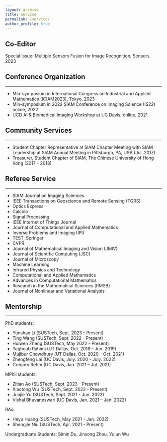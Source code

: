 ```yaml
---
layout: archive
title: Service
permalink: /service/
author_profile: true
---
```

## Co-Editor
Special Issue: Multiple Sensors Fusion for Image Recognition,  Sensors, 2023


## Conference Organization 
---
- Min-symposium in International Congress on Industrial and Applied Mathematics (ICIAM2023), Tokyo, 2023  
- Min-symposium in 2022 SIAM Conference on Imaging Science (IS22) online, 2022
- UCD AI & Biomedical Imaging Workshop at UC Davis, online, 2021

## Community Services
---
- Student Chapter Representative at SIAM Chapter Meeting with SIAM Leadership at SIAM Annual Meeting in Pittsburgh, PA, USA (Jul. 2017)
- Treasurer, Student Chapter of SIAM, The Chinese University of Hong Kong (2017 - 2018)

## Referee Service 
---
- SIAM Journal on Imaging Sciences 
- IEEE Transactions on Geoscience and Remote Sensing (TGRS)
- Optics Express
- Calcolo
- Signal Processing
- IEEE Internet of Things Journal
- Journal of Computational and Applied Mathematics
- Inverse Problems and Imaging (IPI)
- TEST, Springer
- CVPR
- Journal of Mathematical Imaging and Vision (JMIV)
- Journal of Scientific Computing (JSC)
- Journal of Microscopy
- Machine Learning
- Infrared Physics and Technology
- Computational and Applied Mathematics 
- Advances in Computational Mathematics
- Research in the Mathematical Sciences (RMSB)
- Journal of Nonlinear and Variational Analysis

## Mentorship
---
PhD students: 
-	Yunshan Li (SUSTech, Sept. 2023 - Present)
-	Ting Wang  (SUSTech, Sept. 2022 - Present)
-	Huiwen Zheng (SUSTech, May 2022 - Present)
-	Yaghoub Rahimi (UT Dallas, Oct. 2018 - Jun. 2019) 	 
-	Mujibur Chowdhury (UT Dallas, Oct. 2020 – Oct. 2021) 
-	Zhengfeng Lai (UC Davis, July. 2020 - July. 2022)
-	Gregory Rehm (UC Davis, Jan. 2021 – Jul. 2021)	

MPhil students: 
-	Zitian Ao  (SUSTech, Sept. 2023 - Present)
-	Xiaotong Wu  (SUSTech, Sept. 2022 - Present)
-	Junjie Yu (SUSTech, Sept. 2021 - Jun. 2023)
-	Vishal Bhuvaneswari (UC Davis, Jan. 2021 – Jan. 2022)

RAs:
-	Heyu Huang (SUSTech, May 2021 - Jan. 2022)
-	Shengjie Niu (SUSTech, Apr. 2021 - Present)

Undergraduate Students: 
 Simin Du, Jinsong Zhou, Yulun Wu


&nbsp;

&nbsp;

&nbsp;
